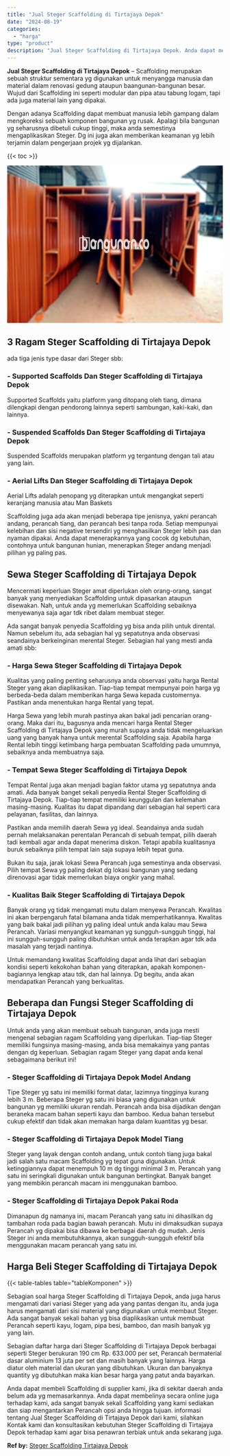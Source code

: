 ```yaml
---
title: "Jual Steger Scaffolding di Tirtajaya Depok"
date: "2024-08-19"
categories: 
  - "harga"
type: "product"
description: "Jual Steger Scaffolding di Tirtajaya Depok. Anda dapat membeli Scaffolding di supplier kami, jika di sekitar daerah anda belum ada yg memasarkannya. Anda dap..."
---
```


**Jual Steger Scaffolding di Tirtajaya Depok** – Scaffolding merupakan sebuah struktur sementara yg digunakan untuk menyangga manusia dan material dalam renovasi gedung ataupun baangunan-bangunan besar. Wujud dari Scaffolding ini seperti modular dan pipa atau tabung logam, tapi ada juga material lain yang dipakai.

Dengan adanya Scaffolding dapat membuat manusia lebih gampang dalam mengkoreksi sebuah komponen bangunan yg rusak. Apalagi bila bangunan yg seharusnya dibetuli cukup tinggi, maka anda semestinya mengaplikasikan Steger. Dg ini juga akan memberikan keamanan yg lebih terjamin dalam pengerjaan projek yg dijalankan.

{{< toc >}}

![Jual Steger Scaffolding di Tirtajaya Depok](/images/sewa-scaffolding-steger-25.png)

## 3 Ragam Steger Scaffolding di Tirtajaya Depok

ada tiga jenis type dasar dari Steger sbb:

### \- Supported Scaffolds Dan Steger Scaffolding di Tirtajaya Depok

Supported Scaffolds yaitu platform yang ditopang oleh tiang, dimana dilengkapi dengan pendorong lainnya seperti sambungan, kaki-kaki, dan lainnya.

### \- Suspended Scaffolds Dan Steger Scaffolding di Tirtajaya Depok

Suspended Scaffolds merupakan platform yg tergantung dengan tali atau yang lain.

### \- Aerial Lifts Dan Steger Scaffolding di Tirtajaya Depok

Aerial Lifts adalah penopang yg diterapkan untuk mengangkat seperti keranjang manusia atau Man Baskets

Scaffolding juga ada akan menjadi beberapa tipe jenisnya, yakni perancah andang, perancah tiang, dan perancah besi tanpa roda. Setiap mempunyai kelebihan dan sisi negative tersendiri yg menghasilkan Steger lebih pas dan nyaman dipakai. Anda dapat menerapkannya yang cocok dg kebutuhan, contohnya untuk bangunan hunian, menerapkan Steger andang menjadi pilihan yg paling pas.

## Sewa Steger Scaffolding di Tirtajaya Depok

Mencermati keperluan Steger amat diperlukan oleh orang-orang, sangat banyak yang menyediakan Scaffolding untuk dipasarkan ataupun disewakan. Nah, untuk anda yg memerlukan Scaffolding sebaiknya menyewanya saja agar tdk ribet dalam membuat steger.

Ada sangat banyak penyedia Scaffolding yg bisa anda pilih untuk dirental. Namun sebelum itu, ada sebagian hal yg sepatutnya anda observasi seandainya berkeinginan merental Steger. Sebagian hal yang mesti anda amati sbb:

### \- Harga Sewa Steger Scaffolding di Tirtajaya Depok

Kualitas yang paling penting seharusnya anda observasi yaitu harga Rental Steger yang akan diaplikasikan. Tiap-tiap tempat mempunyai poin harga yg berbeda-beda dalam memberikan harga Sewa kepada customernya. Pastikan anda menentukan harga Rental yang tepat.

Harga Sewa yang lebih murah pastinya akan bakal jadi pencarian orang-orang. Maka dari itu, bagusnya anda mencari harga Rental Steger Scaffolding di Tirtajaya Depok yang murah supaya anda tidak mengeluarkan uang yang banyak hanya untuk merental Scaffolding saja. Apabila harga Rental lebih tinggi ketimbang harga pembuatan Scaffolding pada umumnya, sebaiknya anda membuatnya saja.

### \- Tempat Sewa Steger Scaffolding di Tirtajaya Depok

Tempat Rental juga akan menjadi bagian faktor utama yg sepatutnya anda amati. Ada banyak banget sekali penyedia Rental Steger Scaffolding di Tirtajaya Depok. Tiap-tiap tempat memiliki keunggulan dan kelemahan masing-masing. Kualitas itu dapat dipandang dari sebagian hal seperti cara pelayanan, fasilitas, dan lainnya.

Pastikan anda memilih daerah Sewa yg ideal. Seandainya anda sudah pernah melaksanakan perentalan Perancah di sebuah tempat, pilih daerah tadi kembali agar anda dapat menerima diskon. Tetapi apabila kualitasnya buruk sebaiknya pilih tempat lain saja supaya lebih tepat guna.

Bukan itu saja, jarak lokasi Sewa Perancah juga semestinya anda observasi. Pilih tempat Sewa yg paling dekat dg lokasi bangunan yang sedang direnovasi agar tidak memerlukan biaya ongkir yang mahal.

### \- Kualitas Baik Steger Scaffolding di Tirtajaya Depok

Banyak orang yg tidak mengamati mutu dalam menyewa Perancah. Kwalitas ini akan berpengaruh fatal bilamana anda tidak memperhatikannya. Kwalitas yang baik bakal jadi pilihan yg paling ideal untuk anda kalau mau Sewa Perancah. Variasi menyangkut keamanan yg sungguh-sungguh tinggi, hal ini sungguh-sungguh paling dibutuhkan untuk anda terapkan agar tdk ada masalah yang terjadi nantinya.

Untuk memandang kwalitas Scaffolding dapat anda lihat dari sebagian kondisi seperti kekokohan bahan yang diterapkan, apakah komponen-bagiannya lengkap atau tdk, dan hal lainnya. Dg begitu, anda akan mendapatkan Perancah yang berkualitas.

## Beberapa dan Fungsi Steger Scaffolding di Tirtajaya Depok

Untuk anda yang akan membuat sebuah bangunan, anda juga mesti mengenal sebagian ragam Scaffolding yang diperlukan. Tiap-tiap Steger memiliki fungsinya masing-masing, anda bisa memakainya yang pantas dengan dg keperluan. Sebagian ragam Steger yang dapat anda kenal sebagaimana berikut ini!

### \- Steger Scaffolding di Tirtajaya Depok Model Andang

Tipe Steger yg satu ini memiliki format datar, lazimnya tingginya kurang lebih 3 m. Beberapa Steger yg satu ini biasa yang digunakan untuk bangunan yg memiliki ukuran rendah. Perancah anda bisa dijadikan dengan beraneka macam bahan seperti kayu dan bamboo. Kedua bahan tersebut cukup efektif dan tidak akan memakan harga dalam kuantitas yg besar.

### \- Steger Scaffolding di Tirtajaya Depok Model Tiang

Steger yang layak dengan contoh andang, untuk contoh tiang juga bakal jadi salah satu macam Scaffolding yg tepat guna digunakan. Untuk ketinggiannya dapat menempuh 10 m dg tinggi minimal 3 m. Perancah yang satu ini seringkali digunakan untuk bangunan bertingkat. Banyak banget yang membikin perancah macam ini menggunakan bamboo.

### \- Steger Scaffolding di Tirtajaya Depok Pakai Roda

Dimanapun dg namanya ini, macam Perancah yang satu ini dihasilkan dg tambahan roda pada bagian bawah perancah. Mutu ini dimaksudkan supaya Perancah yg dipakai bisa dibawa ke berbagai daerah dg mudah. Jenis Steger ini anda membutuhkannya, akan sungguh-sungguh efektif bila menggunakan macam perancah yang satu ini.

## Harga Beli Steger Scaffolding di Tirtajaya Depok

{{< table-tables table="tableKomponen" >}}

Sebagian soal harga Steger Scaffolding di Tirtajaya Depok, anda juga harus mengamati dari variasi Steger yang ada yang pantas dengan itu, anda juga harus mengamati dari sisi material yang digunakan untuk membaut Steger. Ada sangat banyak sekali bahan yg bisa diaplikasikan untuk membuat Perancah seperti kayu, logam, pipa besi, bamboo, dan masih banyak yg yang lain.

Sebagian daftar harga dari Steger Scaffolding di Tirtajaya Depok berbagai seperti Steger berukuran 190 cm Rp. 633.000 per set, Perancah bermaterial dasar aluminium 13 juta per set dan masih banyak yang lainnya. Harga diatur oleh material dan ukuran yang dibutuhkan. Ukuran dan banyaknya quantity yg dibutuhkan maka kian besar harga yang patut anda bayarkan.

Anda dapat membeli Scaffolding di supplier kami, jika di sekitar daerah anda belum ada yg memasarkannya. Anda dapat membelinya secara online juga terhadap kami, ada sangat banyak sekali Scaffolding yang kami sediakan dan siap mengantarkan Perancah opsi anda hingga tujuan. informasi tentang Jual Steger Scaffolding di Tirtajaya Depok dari kami, silahkan Kontak kami dan konsultasikan kebutuhan Steger Scaffolding di Tirtajaya Depok terhadap kami agar bisa penawran terbiak untuk anda sekarang juga.

**Ref by:** [Steger Scaffolding Tirtajaya Depok](https://id.wikipedia.org/wiki/Steger)
